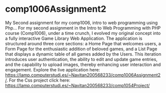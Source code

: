 # comp1006Assignment2
My Second assignment for my comp1006, intro to web programming using Php...
For my second assignment in the Intro to Web Programming with PHP course (Comp1006), under a time crunch, I evolved my original concept into a fully interactive Game Library Web Application. The application is structured around three core sections: a Home Page that welcomes users, a Form Page for the enthusiastic addition of beloved games, and a List Page that displays a dynamic table of all games added by the Users. This iteration introduces user authentication, the ability to edit and update game entries, and the capability to upload images, thereby enhancing user interaction and engagement. Explore the live application here: https://lamp.computerstudi.es/~Navitan200568233/comp1006Assignment2/.
For the Css project click here: https://lamp.computerstudi.es/~Navitan200568233/comp1054Project/
